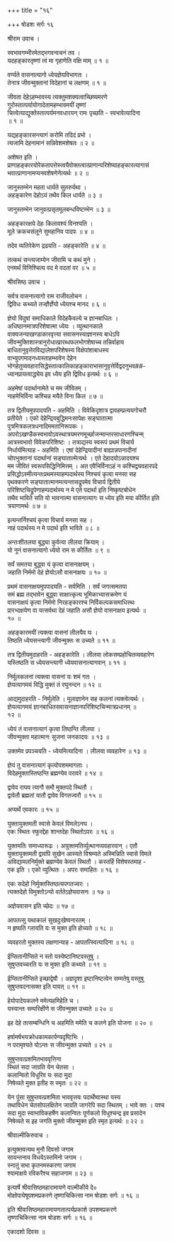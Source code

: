 +++
title = "१६"

+++
षोडशः सर्गः १६   
  
श्रीराम उवाच ।  
  
स्वभावगम्भीरमेतद्भगवन्वचनं तव ।  
यदहङ्कारतृष्णां त्वं मा गृहाणेति वक्षि माम् ॥ १ ॥  
  
वर्ण्यते वासनात्यागो ध्येयज्ञेयविभागतः ।  
तेनात्र जीवन्मुक्तानां विदेहानां च लक्षणम् ॥ १ ॥  
  
जीवता देहेऽहम्भावस्य त्यक्तुमशक्यत्वाच्छिष्यमरणे   
गुरोस्तात्पर्यायोगादेतामहम्भावमयीं तृष्णां   
चित्त्वेत्याद्युक्तेस्तात्पर्यमनवधारयन् रामः पृच्छति - स्वभावेत्यादिना   
॥ १ ॥  
  
यद्यहङ्कारसन्त्यागं करोमि तदिदं प्रभो ।  
त्यजामि देहनामानं सन्निवेशमशेषतः ॥ २ ॥  
  
अशेषत इति ।   
प्राणाहङ्कारयोरेकतापत्तेस्त्वयैवोक्तत्वात्प्राणान्परिशेष्याहङ्कारत्यागासं  
भवात्प्राणानामप्यनवशेषणेनेत्यर्थः ॥ २ ॥  
  
जानुस्तम्भेन महता धार्यते सुतरुर्यथा ।  
अहङ्कारेण देहोऽयं तथैव किल धार्यते ॥ ३ ॥  
  
जानुस्तम्भेन जानुवत्प्रसृतमूलबन्धविष्टम्भेन ॥ ३ ॥  
  
अहङ्कारक्षये देहः किलावश्यं विनश्यति ।  
मूले क्रकचसंलूने सुमहानिव पादपः ॥ ४ ॥  
  
तदेव व्यतिरेकेण द्रढयति - अहङ्कारेति ॥ ४ ॥  
  
तत्कथं सन्त्यजाम्येन जीवामि च कथं मुने ।  
एनमर्थं विनिश्चित्य वद मे वदतां वर ॥ ५ ॥  
  
श्रीवसिष्ठ उवाच ।  
  
सर्वत्र वासनात्यागो राम राजीवलोचन ।  
द्विविधः कथ्यते तज्ज्ञैर्ज्ञेयो ध्येयश्च मानद ॥ ६ ॥  
  
ज्ञेयो विदुषां समाधिकाले विदेहकैवल्ये च ज्ञानबाधितः ।   
अधिष्ठानमात्रपरिशेषात्मा ध्येयः । व्युत्थानकाले   
वाक्यजन्याखण्डाकारवृत्त्या सवासनस्याज्ञानस्य बाधेऽपि   
जीवन्मुक्तिशास्त्रानुरोधात्प्रारब्धफलभोगशेषाच्च तन्निर्वाहाय   
बाधितानुवृत्तेरविद्यालेशपरिशेषस्य विक्षेपांशाबाधस्य   
वाभ्युपगमादनध्यस्ताहम्भावेन देहेन   
भोगहेतुव्यवहारासिद्धेस्तात्कालिकाहङ्काराभासानुवृत्तेर्विद्वदनुभव##-  
ध्यानप्रायत्वाद्ध्येय इव ध्येय इति द्विविध इत्यर्थः ॥ ६ ॥  
  
अहमेषां पदार्थानामेते च मम जीवितम् ।  
नाहमेभिर्विना कश्चिन्न मयैते विना किल ॥ ७ ॥  
  
तत्र द्वितीयमुपपादयति - अहमिति । विवेकिदृशात्र द्वावहम्प्रत्ययगोचरौ   
प्रतीयेते । एको देहेन्द्रियबुद्धिमनःसापेक्षः सङ्घातात्मा   
पुत्रमित्रकलत्रधनादिममतानिरूपकः ।   
अपरोऽखण्डैकस्वभावोऽवस्थात्रयमरणमूर्च्छाजन्मान्तरसाधारणश्चिन्म्  
आत्रस्वभावो विवेकपरिशिष्टः । तत्राद्यस्य स्वरूपं प्रथमं विचार्य   
निर्धार्यमित्याह - अहमिति । एषां देहेन्द्रियादीनां बाह्यान्नपानादीनां   
चोपभुक्तानां पदार्थानां सङ्घातात्मेत्यर्थः । एते देहादयोऽन्नादयश्च   
मम जीवितं स्वरूपसिद्धिनिमित्तम् । अत एवैभिर्विनाऽहं न कश्चिद्व्यवहारपदे   
प्रसिद्धोऽस्मीत्यन्तःप्रथमस्याहम्पदार्थस्य निश्चयं कृत्वा मनसा सह   
पृथक्करणे सङ्घातात्मानमत्यन्तासद्रूपमेव विचार्य द्वितीये   
परिशिष्टचिद्रूपेणाहम्पदार्थस्य न मे एते पदार्था इति निष्कृष्टबोधेन   
तथैव भाविते सति यो भावनात्मा वासनात्यागः स ध्येय इति मया कीर्तित इति   
त्रयाणामर्थः ॥ ७ ॥  
  
इत्यन्तर्निश्चयं कृत्वा विचार्य मनसा सह ।  
नाहं पदार्थस्य न मे पदार्थ इति भाविते ॥ ८ ॥  
  
अन्तःशीतलया बुद्ध्या कुर्वत्या लीलया क्रियाम् ।  
यो नूनं वासनात्यागो ध्येयो राम स कीर्तितः ॥ ९ ॥  
  
सर्वं समतया बुद्ध्वा यं कृत्वा वासनाक्षयम् ।  
जहाति निर्ममो देहं ज्ञेयोऽसौ वासनाक्षयः ॥ १० ॥  
  
प्रथमं वासनाक्षयमुपपादयति - सर्वमिति । सर्वं जगत्समतया   
समं ब्रह्म तद्भावेन बुद्ध्वा साक्षात्कृत्य भूमिकाभ्यासक्रमेण यं   
वासनाक्षयं कृत्वा निर्ममो निरहङ्कारश्च निर्विकल्पकसमाधिस्थः   
प्रारभ्दक्षयेण वा यत्सर्वथा देहं जहाति असौ ज्ञेयो वासनाक्षय इत्यर्थः ॥   
१० ॥  
  
अहङ्कारमयीं त्यक्त्वा वासनां लीलयैव यः ।  
तिष्ठति ध्येयसन्त्यागी जीवन्मुक्तः स उच्यते ॥ ११ ॥  
  
तत्र द्वितीयमुदाहरति - अहङ्कारेति । लीलया लोकसम्प्रहोचितव्यवहारेण   
यस्तिष्ठति स ध्येयसन्त्यागी ध्येयवासनात्यागवान् ॥ ११ ॥  
  
निर्मूलकलनां त्यक्त्वा वासनां यः शमं गतः ।  
ज्ञेयत्यागमयं विद्धि मुक्तं तं रघुनन्दन ॥ १२ ॥  
  
आद्यमुदाहरति - निर्मूलेति । मूलाज्ञानेन सह कलनां त्यक्त्वेत्यर्थः ।   
ज्ञेयत्यागमयं ज्ञानबाधितसवासनाज्ञानपरिशिष्टचिन्मात्रप्रधानम् ॥   
१२ ॥  
  
ध्येयं तं वासनात्यागं कृत्वा तिष्ठन्ति लीलया ।  
जीवन्मुक्ता महात्मानः सुजना जनकादयः ॥ १३ ॥  
  
उक्तमेव प्रपञ्चयति - ध्येयमित्यादिना । लीलया व्यवहारेण ॥ १३ ॥  
  
ज्ञेयं तु वासनात्यागं कृत्वोपशममागताः ।  
विदेहमुक्तास्तिष्ठन्ति ब्रह्मण्येव परावरे ॥ १४ ॥  
  
द्वावेव राघव त्यागौ समौ मुक्तपदे स्थितौ ।  
द्वावेतौ ब्रह्मतां यातौ द्वावेव विगतज्वरौ ॥ १५ ॥  
  
अप्यर्थे एवकारः ॥ १५ ॥  
  
युक्तायुक्तमती स्वासे केवलं विमलेऽनघ ।  
एकः स्थितः स्फुरद्देहः शान्तदेहः स्थितोऽपरः ॥ १६ ॥  
  
युक्तमतिः समाध्यारूढः । अयुक्तमतिर्व्युत्थानव्यवहारवान् । एतौ   
युक्तायुक्तमती द्वावपि सुखेन आस्यते विश्रम्यते अस्मिन्निति स्वासे विमले   
अविद्यामलनिर्मुक्ते ब्रह्मण्येव केवलं स्थितौ । कस्तर्हि विशेषस्तमाह -   
एक इति । एको व्युत्थितः । अपरः समाहितः ॥ १६ ॥  
  
एकः सदेहो निर्मुक्तस्तिष्ठत्यपगतज्वरः ।  
त्यक्तदेहो विमुक्तोऽन्यो वर्ततेऽज्ञेयवासनः ॥ १७ ॥  
  
अज्ञेयवासन इति च्छेदः ॥ १७ ॥  
  
आपतत्सु यथाकालं सुखदुःखेष्वनारतम् ।  
न हृष्यति ग्लायति यः स मुक्त इति होच्यते ॥ १८ ॥  
  
व्यवहरतो मुक्तस्य लक्षणान्याह - आपतत्स्वित्यादिना ॥ १८ ॥  
  
ईप्सितानीप्सिते न स्तो यस्येष्टानिष्टवस्तुषु ।  
सुषुप्तवच्चरति यः स मुक्त इति कथ्यते ॥ १९ ॥  
  
ईप्सितानीप्सिते इच्छाद्वेषौ । अज्ञदृशा इष्टानिष्टत्वेन सम्मतेषु वस्तुषु   
सुषुप्तवदनासक्त इति यावत् ॥ १९ ॥  
  
हेयोपादेयकलने ममेत्यहमिहेति च ।  
यस्यान्तः सम्परिक्षीणे स जीवन्मुक्त उच्यते ॥ २० ॥  
  
इह देहे तत्सम्बन्धिनि च अहमिति ममेति च कलने इति योजना ॥ २० ॥  
  
हर्षामर्षभयक्रोधकामकार्पण्यदृष्टिभिः ।  
न परामृश्यते योऽन्तः स जीवन्मुक्त उच्यते ॥ २१ ॥  
  
सुषुप्तवत्प्रशमितभाववृत्तिना   
स्थितं सदा जाग्रति येन चेतसा ।  
कलान्वितो विधुरिव यः सदा मुदा  
निषेव्यते मुक्त इतीह स स्मृतः ॥ २२ ॥  
  
येन पुंसा सुषुप्तवत्प्रशमिता भाववृत्तयः पदार्थेष्वास्था यस्य   
तथाविधेन चेतसोपलक्षितेन जाग्रति जागरेपि सदा स्थितम् । भावे क्तः । यश्च   
सदा मुदा स्वाभाविकहर्षेण कलान्वितः पूर्णकलो विधुश्चन्द्र इव प्रसादेन   
निषेव्यते स इह जगति मुक्तो जीवन्मुक्त इति स्मृत इत्यर्थः ॥ २२ ॥  
  
श्रीवाल्मीकिरुवाच ।  
  
इत्युक्तवत्यथ मुनौ दिवसो जगाम  
सायन्तनाय विधयेऽस्तमिनो जगाम ।  
स्नातुं सभा कृतनमस्करणा जगाम  
श्यामाक्षये रविकरैश्च सहाजगाम ॥ २३ ॥  
  
इत्यार्षे श्रीवासिष्ठमहारामायणे वाल्मीकीये दे०   
मोक्षोपायेषूपशमप्रकरणे तृष्णाचिकित्सा नाम षोडशः सर्गः ॥ १६ ॥  
  
इति श्रीवासिष्ठमहारामायणतात्पर्यप्रकाशे उपशमप्रकरणे   
तृष्णाचिकित्सा नाम षोडशः सर्गः ॥ १६ ॥  
  
एकादशो दिवसः ॥  
  
  